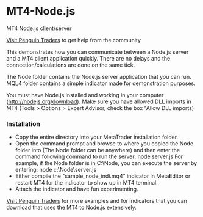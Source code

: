 MT4-Node.js
===========

MT4 Node.js client/server 

[Visit Penguin Traders](http://penguintraders.com/) to get help from the community

This demonstrates how you can communicate between a Node.js server and a MT4 client application quickly. There are no delays and the connection/calculations are done on the same tick. 

The Node folder contains the Node.js server application that you can run. MQL4 folder contains a simple indicator made for demonstration purposes. 

You must have Node.js installed and working in your computer (http://nodejs.org/download). Make sure you have allowed DLL imports in MT4 (Tools > Options > Expert Advisor, check the box "Allow DLL imports)

### Installation
- Copy the entire directory into your MetaTrader installation folder.
- Open the command prompt and browse to where you copied the Node folder into (The Node folder can be anywhere) and then enter the command following command to run the server: node server.js 
  For example, if the Node folder is in C:\Node, you can execute the server by entering: node c:\Node\server.js
- Either compile the "sample_node_indi.mq4" indicator in MetaEditor or restart MT4 for the indicator to show up in MT4 terminal. 
- Attach the indicator and have fun experimenting.

[Visit Penguin Traders](http://penguintraders.com/) for more examples and for indicators that you can download that uses the MT4 to Node.js extensively.

